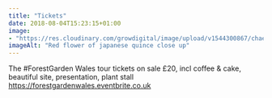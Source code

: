 ```yaml
---
title: "Tickets"
date: 2018-08-04T15:23:15+01:00
image: 
- "https://res.cloudinary.com/growdigital/image/upload/v1544300867/chaenomeles-41478572351.jpg"
imageAlt: "Red flower of japanese quince close up"
---
```


The #ForestGarden Wales tour tickets on sale £20, incl coffee & cake, beautiful site, presentation, plant stall https://forestgardenwales.eventbrite.co.uk
